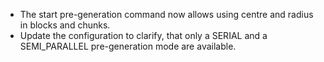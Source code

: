 - The start pre-generation command now allows using centre and radius in blocks and chunks.
- Update the configuration to clarify, that only a SERIAL and a SEMI_PARALLEL pre-generation mode are available.